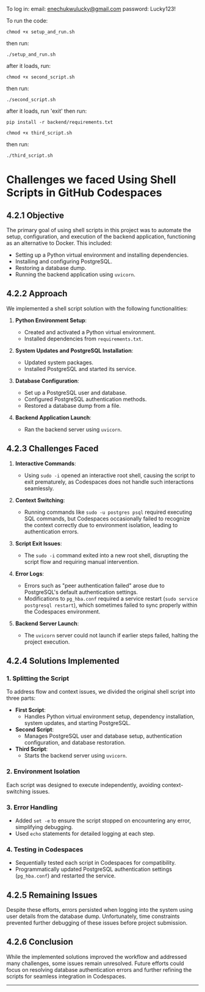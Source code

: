 To log in:
email: enechukwulucky@gmail.com
password: Lucky123!

To run the code:
```
chmod +x setup_and_run.sh
```
then run:
```
./setup_and_run.sh
```

after it loads, run:
```
chmod +x second_script.sh
```
then run:
```
./second_script.sh
```

after it loads, run 'exit' then run:

```
pip install -r backend/requirements.txt
```

```
chmod +x third_script.sh
```

then run:
```
./third_script.sh
```



# Challenges we faced Using Shell Scripts in GitHub Codespaces

## 4.2.1 Objective
The primary goal of using shell scripts in this project was to automate the setup, configuration, and execution of the backend application, functioning as an alternative to Docker. This included:

- Setting up a Python virtual environment and installing dependencies.
- Installing and configuring PostgreSQL.
- Restoring a database dump.
- Running the backend application using `uvicorn`.

## 4.2.2 Approach
We implemented a shell script solution with the following functionalities:

1. **Python Environment Setup**:
   - Created and activated a Python virtual environment.
   - Installed dependencies from `requirements.txt`.

2. **System Updates and PostgreSQL Installation**:
   - Updated system packages.
   - Installed PostgreSQL and started its service.

3. **Database Configuration**:
   - Set up a PostgreSQL user and database.
   - Configured PostgreSQL authentication methods.
   - Restored a database dump from a file.

4. **Backend Application Launch**:
   - Ran the backend server using `uvicorn`.

## 4.2.3 Challenges Faced
1. **Interactive Commands**:
   - Using `sudo -i` opened an interactive root shell, causing the script to exit prematurely, as Codespaces does not handle such interactions seamlessly.

2. **Context Switching**:
   - Running commands like `sudo -u postgres psql` required executing SQL commands, but Codespaces occasionally failed to recognize the context correctly due to environment isolation, leading to authentication errors.

3. **Script Exit Issues**:
   - The `sudo -i` command exited into a new root shell, disrupting the script flow and requiring manual intervention.

4. **Error Logs**:
   - Errors such as "peer authentication failed" arose due to PostgreSQL's default authentication settings.
   - Modifications to `pg_hba.conf` required a service restart (`sudo service postgresql restart`), which sometimes failed to sync properly within the Codespaces environment.

5. **Backend Server Launch**:
   - The `uvicorn` server could not launch if earlier steps failed, halting the project execution.

## 4.2.4 Solutions Implemented
### 1. Splitting the Script
To address flow and context issues, we divided the original shell script into three parts:

- **First Script**:
  - Handles Python virtual environment setup, dependency installation, system updates, and starting PostgreSQL.
- **Second Script**:
  - Manages PostgreSQL user and database setup, authentication configuration, and database restoration.
- **Third Script**:
  - Starts the backend server using `uvicorn`.

### 2. Environment Isolation
Each script was designed to execute independently, avoiding context-switching issues.

### 3. Error Handling
- Added `set -e` to ensure the script stopped on encountering any error, simplifying debugging.
- Used `echo` statements for detailed logging at each step.

### 4. Testing in Codespaces
- Sequentially tested each script in Codespaces for compatibility.
- Programmatically updated PostgreSQL authentication settings (`pg_hba.conf`) and restarted the service.

## 4.2.5 Remaining Issues
Despite these efforts, errors persisted when logging into the system using user details from the database dump. Unfortunately, time constraints prevented further debugging of these issues before project submission.

## 4.2.6 Conclusion
While the implemented solutions improved the workflow and addressed many challenges, some issues remain unresolved. Future efforts could focus on resolving database authentication errors and further refining the scripts for seamless integration in Codespaces.

---




